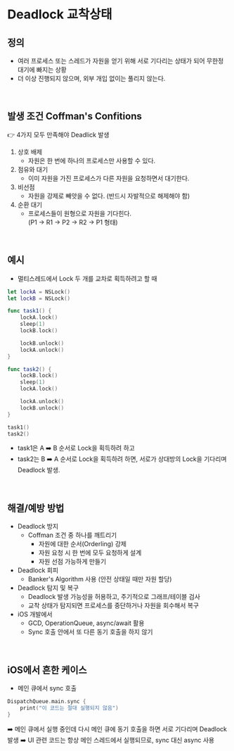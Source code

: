 # Deadlock 교착상태

## 정의
- 여러 프로세스 또는 스레드가 자원을 얻기 위해 서로 기다리는 상태가 되어 무한정 대기에 빠지는 상황
- 더 이상 진행되지 않으며, 외부 개입 없이는 풀리지 않는다.

</br>


## 발생 조건 Coffman's Confitions
👉 4가지 모두 만족해야 Deadlick 발생

1. 상호 배제
    - 자원은 한 번에 하나의 프로세스만 사용할 수 있다.
2. 점유와 대기
    - 이미 자원을 가진 프로세스가 다른 자원을 요청하면서 대기한다.
3. 비선점
    - 자원을 강제로 빼앗을 수 없다. (반드시 자발적으로 해제해야 함)
4. 순환 대기
    - 프로세스들이 원형으로 자원을 기다힌다.</br>
    (P1 -> R1 -> P2 -> R2 -> P1 형태)

</br>

## 예시
- 멀티스레드에서 Lock 두 개를 교차로 획득하려고 할 때
```swift
let lockA = NSLock()
let lockB = NSLock()

func task1() {
    lockA.lock()
    sleep(1)
    lockB.lock()

    lockB.unlock()
    lockA.unlock()
}

func task2() {
    lockB.lock()
    sleep(1)
    lockA.lock()

    lockA.unlock()
    lockB.unlock()
}

task1()
task2()
```
- task1은 A ➡️ B 순서로 Lock을 획득하려 하고
- task2는 B ➡️ A 순서로 Lock을 획득하려 하면, 서로가 상대방의 Lock을 기다리며 Deadlock 발생.


</br>

## 해결/예방 방법
- Deadlock 방지
    - Coffman 조건 중 하나를 깨트리기
        - 자원에 대한 순서(Orderling) 강제 
        - 자원 요청 시 한 번에 모두 요청하게 설계 
        - 자원 선점 가능하게 만들기
- Deadlock 회피
    - Banker's Algorithm 사용 (안전 상태일 때만 자원 할당)
- Deadlock 탐지 및 복구 
    - Deadlock 발생 가능성을 허용하고, 주기적으로 그래프/테이블 검사
    - 교착 상태가 탐지되면 프로세스를 중단하거나 자원을 회수해서 복구
- iOS 개발에서
    - GCD, OperationQueue, async/await 활용
    - Sync 호출 안에서 또 다른 동기 호출을 하지 않기

</br>

## iOS에서 흔한 케이스
- 메인 큐에서 sync 호출
```swift
DispatchQueue.main.sync {
    print("이 코드는 절대 실행되지 않음")
}
```    
➡️ 메인 큐에서 실행 중인데 다시 메인 큐에 동기 호출을 하면 서로 기다리며 Deadlock 발생
➡️ UI 관련 코드는 항상 메인 스레드에서 실행되므로, sync 대신 async 사용